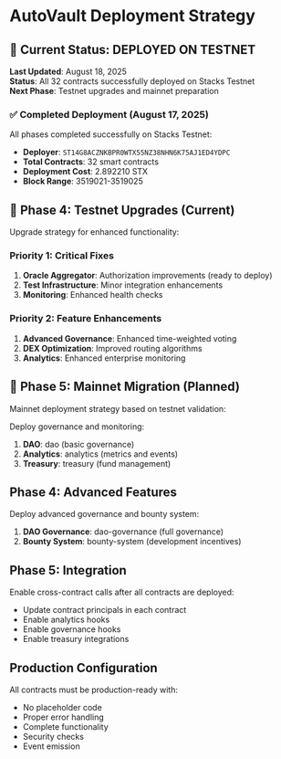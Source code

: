 # AutoVault Deployment Strategy

## 🎯 Current Status: DEPLOYED ON TESTNET

**Last Updated**: August 18, 2025  
**Status**: All 32 contracts successfully deployed on Stacks Testnet  
**Next Phase**: Testnet upgrades and mainnet preparation

### ✅ Completed Deployment (August 17, 2025)

All phases completed successfully on Stacks Testnet:

- **Deployer**: `ST14G8ACZNKBPR0WTX55NZ38NHN6K75AJ1ED4YDPC`
- **Total Contracts**: 32 smart contracts
- **Deployment Cost**: 2.892210 STX
- **Block Range**: 3519021-3519025

## 🔄 Phase 4: Testnet Upgrades (Current)

Upgrade strategy for enhanced functionality:

### Priority 1: Critical Fixes

1. **Oracle Aggregator**: Authorization improvements (ready to deploy)
2. **Test Infrastructure**: Minor integration enhancements
3. **Monitoring**: Enhanced health checks

### Priority 2: Feature Enhancements

1. **Advanced Governance**: Enhanced time-weighted voting
2. **DEX Optimization**: Improved routing algorithms
3. **Analytics**: Enhanced enterprise monitoring

## 🚀 Phase 5: Mainnet Migration (Planned)

Mainnet deployment strategy based on testnet validation:

Deploy governance and monitoring:

1. **DAO**: dao (basic governance)
2. **Analytics**: analytics (metrics and events)
3. **Treasury**: treasury (fund management)

## Phase 4: Advanced Features

Deploy advanced governance and bounty system:

1. **DAO Governance**: dao-governance (full governance)
2. **Bounty System**: bounty-system (development incentives)

## Phase 5: Integration

Enable cross-contract calls after all contracts are deployed:

- Update contract principals in each contract
- Enable analytics hooks
- Enable governance hooks
- Enable treasury integrations

## Production Configuration

All contracts must be production-ready with:

- No placeholder code
- Proper error handling
- Complete functionality
- Security checks
- Event emission
